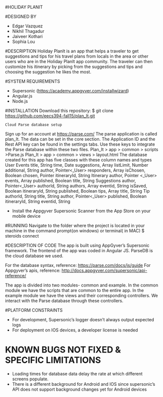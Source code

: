 #HOLIDAY PLANIT

#DESIGNED BY
* Edgar Vazquez
* Nikhil Thagadur
* Jaiveer Kothari
* Sophia Lou

#DESCRIPTION
Holiday PlanIt is an app that helps a traveler to get suggestions and tips for his travel plans from locals in the area or other users who are in the Holiday PlanIt app community. 
The traveler can then customize his itinerary by picking from the suggestions and tips and choosing the suggestion he likes the most.

#SYSTEM REQUIREMENTS
* Supersonic  (https://academy.appgyver.com/installwizard)
* Angular.js 
* Node.js

#INSTALLATION
    Download this repository:
    $ git clone https://github.com/eecs394-fall15/plan_It.git

    Cloud Parse database setup 
Sign up for an account at https://parse.com/
The parse application is called plan_It. The data can be set in the core section.
The Application ID and the Rest API key can be found in the settings tabs. Use these keys to integrate the Parse database within these two files. 
Plan_It > app > common > scripts >Parse.js
Plan_It > app > common > views > layout.html
The database created for this app has five classes with these column names and types
User
Events
title, String
time, Date
suggestions, Array
listLimit, Number
additional, String
author, Pointer<_User>
responders, Array
isChosen, Boolean
chosen, Pointer<Suggestions>
itineraryId, String
Itinerary
author, Pointer <_User>
events, Array
published, Boolean
title, String
Suggestions
author, Pointer<_User>
authorId, String
authors, Array
eventid, String
isSaved, Boolean
itineraryId, String
published, Boolean
tips, Array
title, String
Tip
authorId, String
title, String
author, Pointer<_User>
published, Boolean
itineraryId, String
eventid, String

* Install the Appgyver Supersonic Scanner from the App Store on your mobile device

#RUNNING
 Navigate to the folder where the project is located in your machine in the command prompt(on windows) or terminal( in MAC)
    $ steroids connect 



#DESCRIPTION OF CODE
The app is built using AppGyver’s Supersonic framework. The frontend of the app was coded in Angular JS. ParseDB is the cloud database we used. 


For the database syntax, reference: https://parse.com/docs/js/guide
For Appgyver’s apis, reference: http://docs.appgyver.com/supersonic/api-reference/

The app is divided into two modules- common and example. In the common module we have the scripts that are common to the entire app. In the example module we have the views and their corresponding controllers. We interact with the Parse database through these controllers. 

#PLATFORM CONSTRAINTS
* For development, Supersonic’s logger doesn’t always output expected logs 
* For deployment on IOS devices, a developer license is needed 

# KNOWN BUGS NOT FIXED & SPECIFIC LIMITATIONS
* Loading times for database data delay the rate at which different screens populate. 
* There is a different background for Android and IOS since supersonic’s API does not support background changes yet for Android devices
 




	
